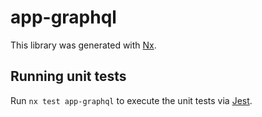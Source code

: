 # app-graphql

This library was generated with [Nx](https://nx.dev).

## Running unit tests

Run `nx test app-graphql` to execute the unit tests via [Jest](https://jestjs.io).
